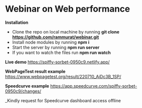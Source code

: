 # Webinar on Web performance

**Installation**
 - Clone the repo on local machine by running **git clone https://github.com/rammurat/webinar.git**
 - Install node modules by running **npm i**
 - Start the server by running **npm run server**
 - If you want to watch the files run **npm run watch**
 
**Live demo**
https://spiffy-sorbet-0950c9.netlify.app/

**WebPageTest result example**
https://www.webpagetest.org/result/220710_AiDc3B_1SP/

**Speedcurve example**
https://app.speedcurve.com/spiffy-sorbet-0950c9/changes/

_Kindly request for Speedcurve dashboard access offline
